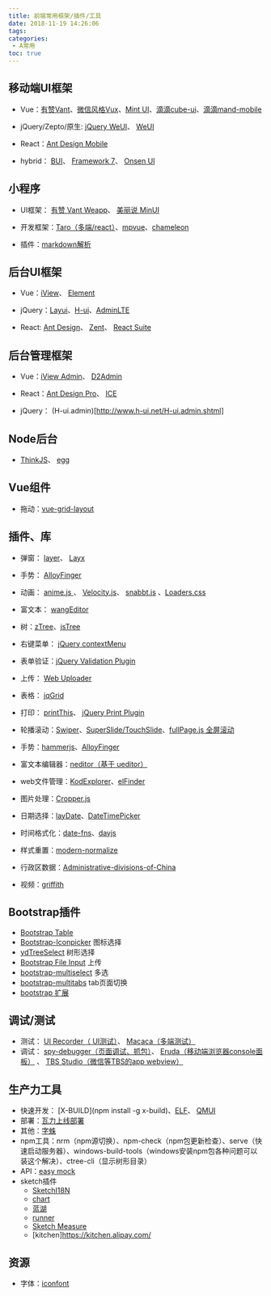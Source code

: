 ```yaml
---
title: 前端常用框架/插件/工具
date: 2018-11-19 14:26:06
tags: 
categories:
 - A常用
toc: true
---
```


## 移动端UI框架
* Vue：[有赞Vant](https://github.com/youzan/vant)、[微信风格Vux](https://github.com/airyland/vux)、[Mint UI](https://github.com/ElemeFE/mint-ui/)、[滴滴cube-ui](https://github.com/didi/cube-ui)、[滴滴mand-mobile](https://github.com/didi/mand-mobile)

* jQuery/Zepto/原生: [jQuery WeUI](https://github.com/lihongxun945/jquery-weui/)、 [WeUI](https://github.com/Tencent/weui)

* React：[Ant Design Mobile](https://github.com/ant-design/ant-design-mobile/)

* hybrid： [BUI](http://www.easybui.com/)、 [Framework 7](http://framework7.io/)、 [Onsen UI](https://onsen.io/)


## 小程序
* UI框架： [有赞 Vant Weapp](https://github.com/youzan/vant-weapp)、 [美丽说 MinUI](https://github.com/meili/minui)

* 开发框架：[Taro（多端/react）](https://github.com/NervJS/taro)、[mpvue](https://github.com/Meituan-Dianping/mpvue)、[chameleon](https://github.com/didi/chameleon)
* 插件：[markdown解析](https://github.com/sbfkcel/towxml)

## 后台UI框架
* Vue：[iView](https://github.com/iview/iview)、 [Element](http://element.eleme.io/#/zh-CN)

* jQuery：[Layui](https://www.layui.com/)、[H-ui](http://www.h-ui.net/index.shtml)、[AdminLTE](https://adminlte.io/)

* React: [Ant Design](https://ant.design/)、 [Zent](https://github.com/youzan/zent)、 [React Suite](https://github.com/rsuite/rsuite)

## 后台管理框架
* Vue：[iView Admin](https://github.com/iview/iview-admin)、 [D2Admin](https://github.com/d2-projects/d2-admin)

* React：[Ant Design Pro](https://github.com/ant-design/ant-design-pro/)、 [ICE](https://alibaba.github.io/ice/)

* jQuery： (H-ui.admin)[http://www.h-ui.net/H-ui.admin.shtml]

## Node后台
* [ThinkJS](https://thinkjs.org/)、 [egg](https://eggjs.org/)

## Vue组件
* 拖动：[vue-grid-layout](https://github.com/jbaysolutions/vue-grid-layout)

## 插件、库
* 弹窗： [layer](https://layer.layui.com/)、 [Layx](https://github.com/MonkSoul/Layx/)

* 手势： [AlloyFinger](https://github.com/AlloyTeam/AlloyFinger)

* 动画： [anime.js ](https://github.com/juliangarnier/anime)、 [Velocity.js](http://velocityjs.org/)、 [snabbt.js](https://daniel-lundin.github.io/snabbt.js/) 、[Loaders.css](https://connoratherton.com/loaders)

* 富文本： [wangEditor](http://www.wangeditor.com/)

* 树：[zTree](http://www.treejs.cn)、[jsTree](https://www.jstree.com/)

* 右键菜单： [jQuery contextMenu](http://acquisio.github.io/bootstrap-dropdown-checkbox/)

* 表单验证：[jQuery Validation Plugin](https://jqueryvalidation.org/)

* 上传： [Web Uploader](http://fex.baidu.com/webuploader/)

* 表格： [jqGrid](http://guriddo.net/)

* 打印： [printThis](https://github.com/jasonday/printThis)、 [jQuery Print Plugin](https://github.com/DoersGuild/jQuery.print)

* 轮播滚动：[Swiper](https://www.swiper.com.cn/)、[SuperSlide/TouchSlide](http://www.superslide2.com/)、[fullPage.js 全屏滚动](https://github.com/alvarotrigo/fullPage.js)

* 手势：[hammerjs](http://hammerjs.github.io/)、[AlloyFinger](https://github.com/AlloyTeam/AlloyFinger)

* 富文本编辑器：[neditor（基于 ueditor）](https://github.com/notadd/neditor)

* web文件管理：[KodExplorer](https://github.com/kalcaddle/KODExplorer)、[elFinder](https://github.com/Studio-42/elFinder)

* 图片处理：[Cropper.js](https://github.com/fengyuanchen/cropperjs)

* 日期选择：[layDate](https://www.layui.com/laydate/)、[DateTimePicker ](https://xdsoft.net/jqplugins/datetimepicker/)

* 时间格式化：[date-fns](https://date-fns.org/)、[dayjs](https://github.com/iamkun/dayjs)

* 样式重置：[modern-normalize](https://github.com/sindresorhus/modern-normalize)

* 行政区数据：[Administrative-divisions-of-China](https://github.com/modood/Administrative-divisions-of-China)

* 视频：[griffith](https://github.com/zhihu/griffith)

## Bootstrap插件
* [Bootstrap Table](http://bootstrap-table.wenzhixin.net.cn/zh-cn/)
* [Bootstrap-Iconpicker](http://victor-valencia.github.io/bootstrap-iconpicker) 图标选择
* [ydTreeSelect](https://www.npmjs.com/package/yd-treeselect) 树形选择
* [Bootstrap File Input](http://plugins.krajee.com/file-input) 上传
* [bootstrap-multiselect](https://github.com/davidstutz/bootstrap-multiselect)  多选
* [bootstrap-multitabs](https://gitee.com/edwinhuish/multi-tabs) tab页面切换
* [bootstrap 扩展](http://getfuelux.com/index.html)

## 调试/测试
* 测试： [UI Recorder（ UI测试）](https://github.com/alibaba/uirecorder)、 [Macaca（多端测试）](https://github.com/alibaba/macaca)
* 调试： [spy-debugger（页面调试、抓包）](https://github.com/wuchangming/spy-debugger)、 [Eruda（移动端浏览器console面板）](https://github.com/liriliri/eruda) 、 [TBS Studio（微信等TBS的app webview）](https://x5.tencent.com/tbs/guide/debug.html) 


## 生产力工具
* 快速开发： [X-BUILD](npm install -g x-build)、[ELF](https://elf.aotu.io/)、 [QMUI](https://qmuiteam.com/)
* 部署：[瓦力上线部署](http://www.walle-web.io/)
* 其他：[字蛛](http://font-spider.org/)
* npm工具：nrm（npm源切换）、npm-check（npm包更新检查）、serve（快速启动服务器）、windows-build-tools（windows安装npm包各种问题可以装这个解决）、ctree-cli（显示树形目录）
* API：[easy mock](https://www.easy-mock.com)
* sketch插件
  * [SketchI18N](https://github.com/cute/SketchI18N)
  * [chart](https://github.com/pavelkuligin/chart)
  * [蓝湖](https://lanhuapp.com/mac)
  * [runner](https://sketchrunner.com/)
  * [Sketch Measure](http://utom.design/measure/)
  * [kitchen]https://kitchen.alipay.com/
## 资源
* 字体：[iconfont](http://www.iconfont.cn/)